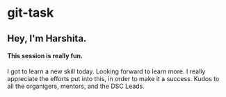# git-task
## Hey, I'm Harshita.
#### This session is really fun.
I got to learn a new skill today. Looking forward to learn more.
I really appreciate the efforts put into this, in order to make it a success.
Kudos to all the organigers, mentors, and the DSC Leads.




